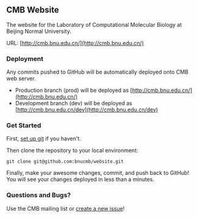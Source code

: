 ## CMB Website

The website for the Laboratory of Computational Molecular Biology at Beijing Normal University.

URL: [http://cmb.bnu.edu.cn/](http://cmb.bnu.edu.cn/)

### Deployment

Any commits pushed to GitHub will be automatically deployed onto CMB web server.
- Production branch (prod) will be deployed as [http://cmb.bnu.edu.cn/](http://cmb.bnu.edu.cn/)
- Development branch (dev) will be deployed as [http://cmb.bnu.edu.cn/dev](http://cmb.bnu.edu.cn/dev)

### Get Started

First, [set up git](https://help.github.com/articles/set-up-git) if you haven't.

Then clone the repository to your local environment:
```
git clone git@github.com:bnucmb/website.git
```

Finally, make your awesome changes, commit, and push back to GitHub! You will see your changes deployed in less than a minutes.

### Questions and Bugs?

Use the CMB mailing list or [create a new issue](issues)!